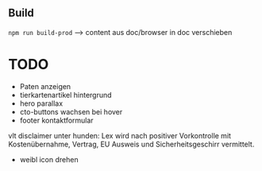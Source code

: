 
## Build
`npm run build-prod` --> content aus doc/browser in doc verschieben


# TODO  
- Paten anzeigen
- tierkartenartikel hintergrund
- hero parallax
- cto-buttons wachsen bei hover
- footer kontaktformular


vlt disclaimer unter hunden:
Lex wird nach positiver Vorkontrolle mit Kostenübernahme, Vertrag, EU Ausweis und Sicherheitsgeschirr vermittelt.

- weibl icon drehen